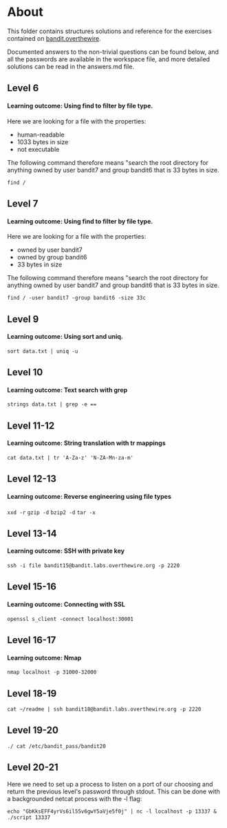 # About
This folder contains structures solutions and reference for the exercises contained on [bandit.overthewire](https://overthewire.org/wargames/).

Documented answers to the non-trivial questions can be found below, and all the passwords are available in the workspace file, and more detailed solutions can be read in the answers.md file.

## Level 6
#### Learning outcome: Using find to filter by file type.
Here we are looking for a file with the properties:
- human-readable
- 1033 bytes in size
- not executable

The following command therefore means "search the root directory for anything owned by user bandit7 and group bandit6 that is 33 bytes in size.

```find / ```


## Level 7
#### Learning outcome: Using find to filter by file type.
Here we are looking for a file with the properties:
- owned by user bandit7
- owned by group bandit6
- 33 bytes in size

The following command therefore means "search the root directory for anything owned by user bandit7 and group bandit6 that is 33 bytes in size.

```find / -user bandit7 -group bandit6 -size 33c```

## Level 9
#### Learning outcome: Using sort and uniq.
`sort data.txt | uniq -u`

## Level 10
#### Learning outcome: Text search with grep
`strings data.txt | grep -e ==`

## Level 11-12
#### Learning outcome: String translation with tr mappings
`cat data.txt | tr 'A-Za-z' 'N-ZA-Mn-za-m'`

## Level 12-13
#### Learning outcome: Reverse engineering using file types
`xxd -r`
`gzip -d`
`bzip2 -d`
`tar -x`

## Level 13-14
#### Learning outcome: SSH with private key
`ssh -i file bandit15@bandit.labs.overthewire.org -p 2220`

## Level 15-16
#### Learning outcome: Connecting with SSL
`openssl s_client -connect localhost:30001`

## Level 16-17
#### Learning outcome: Nmap
`nmap localhost -p 31000-32000`

## Level 18-19
`cat ~/readme | ssh bandit18@bandit.labs.overthewire.org -p 2220`

## Level 19-20
`./ cat /etc/bandit_pass/bandit20`

## Level 20-21
Here we need to set up a process to listen on a port of our choosing and return the previous level's password through stdout. This can be done with a backgrounded netcat process with the -l flag:
```
echo "GbKksEFF4yrVs6il55v6gwY5aVje5f0j" | nc -l localhost -p 13337 &
./script 13337
```